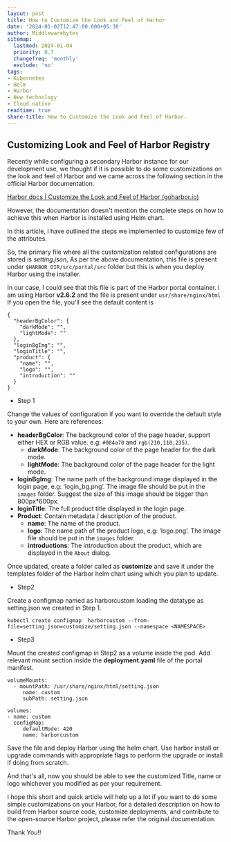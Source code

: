 ```yaml
---
layout: post
title: How to Customize the Look and Feel of Harbor
date: '2024-01-02T12:47:00.000+05:30'
author: Middlewarebytes
sitemap:
  lastmod: 2024-01-04
  priority: 0.7
  changefreq: 'monthly'
  exclude: 'no'
tags:
- Kubernetes
- Helm
- Harbor
- New technology
- Cloud native
readtime: true
share-title: How to Customize the Look and Feel of Harbor.
---
```

## Customizing Look and Feel of Harbor Registry

Recently while configuring a secondary Harbor instance for our development use, we thought if it is possible to do some customizations on the look and feel of Harbor and we came across the following section in the official Harbor documentation.

[Harbor docs | Customize the Look and Feel of Harbor (goharbor.io)](https://goharbor.io/docs/2.10.0/build-customize-contribute/customize-look-feel/)  

However, the documentation doesn't mention the complete steps on how to achieve this when Harbor is installed using Helm chart.

In this article, I have outlined the steps we implemented to customize few of the attributes.

So, the primary file where all the customization related configurations are stored is *setting.json*, As per the above documentation, this file is present under `$HARBOR_DIR/src/portal/src` folder but this is when you deploy Harbor using the installer. 

In our case, I could see that this file is part of the Harbor portal container. I am using Harbor **v2.6.2** and the file is present under `usr/share/nginx/html`
If you open the file, you'll see the default content is 

    {
      "headerBgColor": {
        "darkMode": "",
        "lightMode": ""
      },
      "loginBgImg": "",
      "loginTitle": "",
      "product": {
        "name": "",
        "logo": "",
        "introduction": ""
      }
    }

- Step 1 

 Change the values of configuration if you want to override the default style to your own. Here are references:

-   **headerBgColor**: The background color of the page header, support either HEX or RGB value. e.g:  `#004a70`  and  `rgb(210,110,235)`.
    -   **darkMode**: The background color of the page header for the dark mode.
    -   **lightMode**: The background color of the page header for the light mode.
-   **loginBgImg**: The name path of the background image displayed in the login page, e.g: ‘login_bg.png’. The image file should be put in the  `images`  folder. Suggest the size of this image should be bigger than 800px*600px.
-   **loginTitle**: The full product title displayed in the login page.
-   **Product**: Contain metadata / description of the product.
    -   **name**: The name of the product.
    -   **logo**: The name path of the product logo, e.g: ‘logo.png’. The image file should be put in the  `images`  folder.
    -   **introductions**: The introduction about the product, which are displayed in the  `About`  dialog.

Once updated, create a folder called as **customize** and save it under the templates folder of the Harbor helm chart using which you plan to update.

 - Step2

Create a configmap named as harborcustom loading the datatype as setting.json  we created in Step 1.

    kubectl create configmap  harborcustom --from-file=setting.json=customize/setting.json --namespace <NAMESPACE>

 - Step3

Mount the created configmap in Step2 as a volume inside the pod.
Add relevant mount section inside the **deployment.yaml** file of the portal manifest.


    volumeMounts:
      - mountPath: /usr/share/nginx/html/setting.json
         name: custom
         subPath: setting.json
    
    volumes:
    - name: custom
      configMap:
         defaultMode: 420
         name: harborcustom       

Save the file and deploy Harbor using the helm chart. Use harbor install or upgrade commands with appropriate flags to perform the upgrade or install if doing from scratch. 

And that's all, now you should be able to see the customized Title, name or logo whichever you modified as per your requirement.

I hope this short and quick article will help up a lot if you want to do some simple customizations on your Harbor, for a detailed description on how to build from Harbor source code, customize deployments, and contribute to the open-source Harbor project, please refer the original documentation.

Thank You!!

